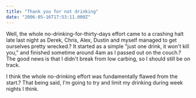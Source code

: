 ```yaml
---
title: "Thank you for not drinking"
date: "2006-05-16T17:53:11.000Z"
---
```


Well, the whole no-drinking-for-thirty-days effort came to a crashing halt late last night as Derek, Chris, Alex, Dustin and myself managed to get ourselves pretty wrecked.? It started as a simple "just one drink, it won't kill you," and finished sometime around 4am as I passed out on the couch.? The good news is that I didn't break from low carbing, so I should still be on track.

I think the whole no-drinking effort was fundamentally flawed from the start.? That being said, I'm going to try and limit my drinking during week nights I think.
